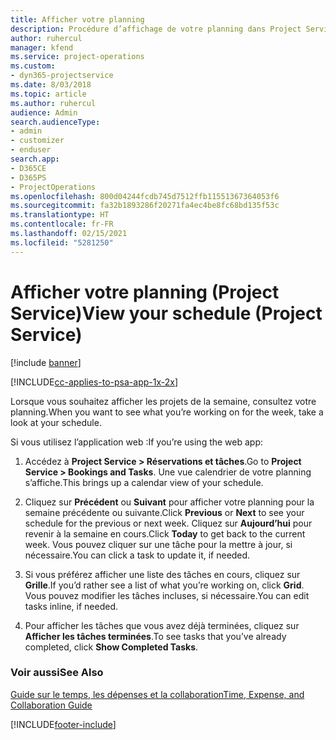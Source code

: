 ```yaml
---
title: Afficher votre planning
description: Procédure d’affichage de votre planning dans Project Service
author: ruhercul
manager: kfend
ms.service: project-operations
ms.custom:
- dyn365-projectservice
ms.date: 8/03/2018
ms.topic: article
ms.author: ruhercul
audience: Admin
search.audienceType:
- admin
- customizer
- enduser
search.app:
- D365CE
- D365PS
- ProjectOperations
ms.openlocfilehash: 800d04244fcdb745d7512ffb11551367364053f6
ms.sourcegitcommit: fa32b1893286f20271fa4ec4be8fc68bd135f53c
ms.translationtype: HT
ms.contentlocale: fr-FR
ms.lasthandoff: 02/15/2021
ms.locfileid: "5281250"
---
```

# <a name="view-your-schedule-project-service"></a><span data-ttu-id="24c11-103">Afficher votre planning (Project Service)</span><span class="sxs-lookup"><span data-stu-id="24c11-103">View your schedule (Project Service)</span></span>

[!include [banner](../includes/psa-now-project-operations.md)]

[!INCLUDE[cc-applies-to-psa-app-1x-2x](../includes/cc-applies-to-psa-app-1x-2x.md)]

<span data-ttu-id="24c11-104">Lorsque vous souhaitez afficher les projets de la semaine, consultez votre planning.</span><span class="sxs-lookup"><span data-stu-id="24c11-104">When you want to see what you’re working on for the week, take a look at your schedule.</span></span>  
  
 <span data-ttu-id="24c11-105">Si vous utilisez l’application web :</span><span class="sxs-lookup"><span data-stu-id="24c11-105">If you’re using the web app:</span></span>  
  
1.  <span data-ttu-id="24c11-106">Accédez à **Project Service > Réservations et tâches**.</span><span class="sxs-lookup"><span data-stu-id="24c11-106">Go to **Project Service > Bookings and Tasks**.</span></span> <span data-ttu-id="24c11-107">Une vue calendrier de votre planning s’affiche.</span><span class="sxs-lookup"><span data-stu-id="24c11-107">This brings up a calendar view of your schedule.</span></span>  
  
2.  <span data-ttu-id="24c11-108">Cliquez sur **Précédent** ou **Suivant** pour afficher votre planning pour la semaine précédente ou suivante.</span><span class="sxs-lookup"><span data-stu-id="24c11-108">Click **Previous** or **Next** to see your schedule for the previous or next week.</span></span> <span data-ttu-id="24c11-109">Cliquez sur **Aujourd’hui** pour revenir à la semaine en cours.</span><span class="sxs-lookup"><span data-stu-id="24c11-109">Click **Today** to get back to the current week.</span></span> <span data-ttu-id="24c11-110">Vous pouvez cliquer sur une tâche pour la mettre à jour, si nécessaire.</span><span class="sxs-lookup"><span data-stu-id="24c11-110">You can click a task to update it, if needed.</span></span>  
  
3.  <span data-ttu-id="24c11-111">Si vous préférez afficher une liste des tâches en cours, cliquez sur **Grille**.</span><span class="sxs-lookup"><span data-stu-id="24c11-111">If you’d rather see a list of what you’re working on, click **Grid**.</span></span> <span data-ttu-id="24c11-112">Vous pouvez modifier les tâches incluses, si nécessaire.</span><span class="sxs-lookup"><span data-stu-id="24c11-112">You can edit tasks inline, if needed.</span></span>  
  
4.  <span data-ttu-id="24c11-113">Pour afficher les tâches que vous avez déjà terminées, cliquez sur **Afficher les tâches terminées**.</span><span class="sxs-lookup"><span data-stu-id="24c11-113">To see tasks that you’ve already completed, click **Show Completed Tasks**.</span></span>  
  
### <a name="see-also"></a><span data-ttu-id="24c11-114">Voir aussi</span><span class="sxs-lookup"><span data-stu-id="24c11-114">See Also</span></span>  
 [<span data-ttu-id="24c11-115">Guide sur le temps, les dépenses et la collaboration</span><span class="sxs-lookup"><span data-stu-id="24c11-115">Time, Expense, and Collaboration Guide</span></span>](../psa/time-expense-collaboration-guide.md)


[!INCLUDE[footer-include](../includes/footer-banner.md)]